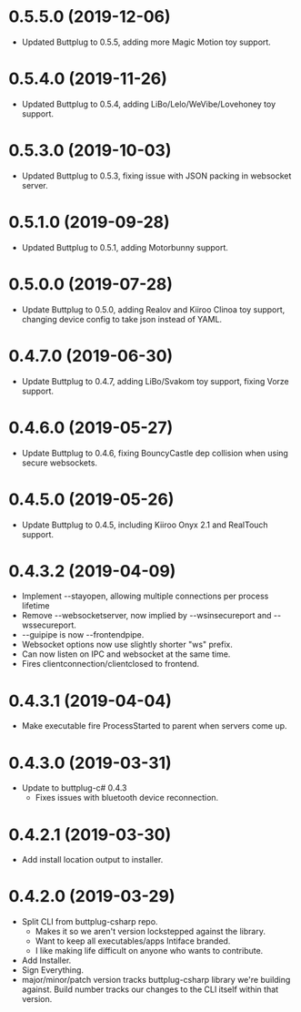 # 0.5.5.0 (2019-12-06)

- Updated Buttplug to 0.5.5, adding more Magic Motion toy support.

# 0.5.4.0 (2019-11-26)

- Updated Buttplug to 0.5.4, adding LiBo/Lelo/WeVibe/Lovehoney toy
  support.

# 0.5.3.0 (2019-10-03)

- Updated Buttplug to 0.5.3, fixing issue with JSON packing in
  websocket server.

# 0.5.1.0 (2019-09-28)

- Updated Buttplug to 0.5.1, adding Motorbunny support.

# 0.5.0.0 (2019-07-28)

- Update Buttplug to 0.5.0, adding Realov and Kiiroo Clinoa toy
  support, changing device config to take json instead of YAML.

# 0.4.7.0 (2019-06-30)

- Update Buttplug to 0.4.7, adding LiBo/Svakom toy support, fixing
  Vorze support.

# 0.4.6.0 (2019-05-27)

- Update Buttplug to 0.4.6, fixing BouncyCastle dep collision when
  using secure websockets.

# 0.4.5.0 (2019-05-26)

- Update Buttplug to 0.4.5, including Kiiroo Onyx 2.1 and RealTouch
  support.

# 0.4.3.2 (2019-04-09)

- Implement --stayopen, allowing multiple connections per process
  lifetime
- Remove --websocketserver, now implied by --wsinsecureport and
  --wssecureport.
- --guipipe is now --frontendpipe.
- Websocket options now use slightly shorter "ws" prefix.
- Can now listen on IPC and websocket at the same time.
- Fires clientconnection/clientclosed to frontend.

# 0.4.3.1 (2019-04-04)

- Make executable fire ProcessStarted to parent when servers come up.

# 0.4.3.0 (2019-03-31)

- Update to buttplug-c# 0.4.3
  - Fixes issues with bluetooth device reconnection.

# 0.4.2.1 (2019-03-30)

- Add install location output to installer.

# 0.4.2.0 (2019-03-29)

- Split CLI from buttplug-csharp repo.
  - Makes it so we aren't version lockstepped against the library.
  - Want to keep all executables/apps Intiface branded.
  - I like making life difficult on anyone who wants to contribute.
- Add Installer.
- Sign Everything.
- major/minor/patch version tracks buttplug-csharp library we're
  building against. Build number tracks our changes to the CLI itself
  within that version.
